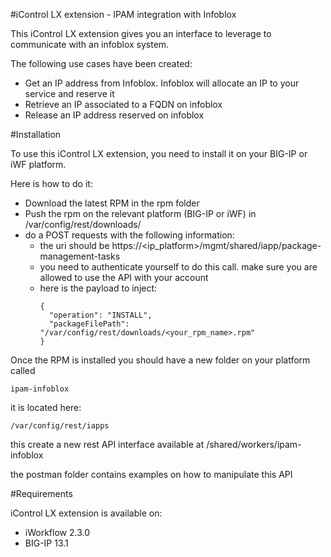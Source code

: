 #iControl LX extension - IPAM integration with Infoblox

This iControl LX extension gives you an interface to leverage to communicate
with an infoblox system.

The following use cases have been created:
  * Get an IP address from Infoblox. Infoblox will allocate an IP to your service
    and reserve it
  * Retrieve an IP associated to a FQDN on infoblox
  * Release an IP address reserved on infoblox

#Installation

To use this iControl LX extension, you need to install it on your BIG-IP or iWF
platform.

Here is how to do it:
  * Download the latest RPM in the rpm folder
  * Push the rpm on the relevant platform (BIG-IP or iWF) in /var/config/rest/downloads/
  * do a POST requests with the following information:
    * the uri should be https://<ip_platform>/mgmt/shared/iapp/package-management-tasks
    * you need to authenticate yourself to do this call. make sure you are allowed
      to use the API with your account
    * here is the payload to inject:
      ```
      {
        "operation": "INSTALL",
        "packageFilePath": "/var/config/rest/downloads/<your_rpm_name>.rpm"
      }
      ```
Once the RPM is installed you should have a new folder on your platform called
```
ipam-infoblox
```
it is located here:

```
/var/config/rest/iapps
```

this create a new rest API interface available at /shared/workers/ipam-infoblox

the postman folder contains examples on how to manipulate this API

#Requirements

iControl LX extension is available on:
  * iWorkflow 2.3.0
  * BIG-IP 13.1

